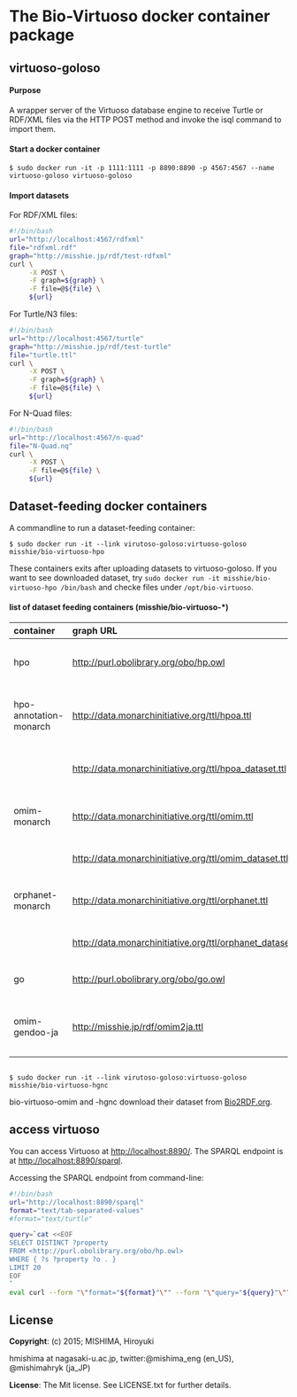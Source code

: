 # The Bio-Virtuoso docker container package

## virtuoso-goloso
#### Purpose
A wrapper server of the Virtuoso database engine to receive Turtle or RDF/XML files via the HTTP POST method and invoke the isql command to import them.

#### Start a docker container
```
$ sudo docker run -it -p 1111:1111 -p 8890:8890 -p 4567:4567 --name virtuoso-goloso virtuoso-goloso 
```

#### Import datasets 
For RDF/XML files:
```bash
#!/bin/bash
url="http://localhost:4567/rdfxml"
file="rdfxml.rdf"
graph="http://misshie.jp/rdf/test-rdfxml"
curl \
     -X POST \
     -F graph=${graph} \
     -F file=@${file} \
     ${url}
```
For Turtle/N3 files:
```bash
#!/bin/bash
url="http://localhost:4567/turtle"
graph="http://misshie.jp/rdf/test-turtle"
file="turtle.ttl"
curl \
     -X POST \
     -F graph=${graph} \
     -F file=@${file} \
     ${url}
```

For N-Quad files:
```bash
#!/bin/bash
url="http://localhost:4567/n-quad"
file="N-Quad.nq"
curl \
     -X POST \
     -F file=@${file} \
     ${url}
```

## Dataset-feeding docker containers
A commandline to run a dataset-feeding container:

```
$ sudo docker run -it --link virutoso-goloso:virtuoso-goloso misshie/bio-virtuoso-hpo
```

These containers exits after uploading datasets to virtuoso-goloso. If you want to see downloaded dataset, try `sudo docker run -it misshie/bio-virtuoso-hpo /bin/bash` and checke files under `/opt/bio-virtuoso`.

#### list of dataset feeding containers (misshie/bio-virtuoso-*)

|container               |graph URL|description|
|:-----------------------|:----------------------------------------------------------|:-------------------------------------------|
|hpo                     |http://purl.obolibrary.org/obo/hp.owl                      |Human Phenotype Ontology (HPO)              |
|hpo-annotation-monarch  |http://data.monarchinitiative.org/ttl/hpoa.ttl             |HPO annotation RDFied by Monarch Initiative |
|                        |http://data.monarchinitiative.org/ttl/hpoa_dataset.ttl     |HPO annotation dataset description          |
|omim-monarch            |http://data.monarchinitiative.org/ttl/omim.ttl             |OMIM RDFied by Monarch Initiative           |
|                        |http://data.monarchinitiative.org/ttl/omim_dataset.ttl     |OMIM dataset description                    |
|orphanet-monarch        |http://data.monarchinitiative.org/ttl/orphanet.ttl         |Orphanet RDFied by Monarch Initiative       |
|                        |http://data.monarchinitiative.org/ttl/orphanet_dataset.ttl |Orphanet dataset description                |
|go                      |http://purl.obolibrary.org/obo/go.owl                      |Gene Ontology (GO)                          |
|omim-gendoo-ja          |http://misshie.jp/rdf/omim2ja.ttl                          |Gendoo's ja_JP translation of OMIM entries  |

```

$ sudo docker run -it --link virutoso-goloso:virtuoso-goloso misshie/bio-virtuoso-hgnc
```

bio-virtuoso-omim and -hgnc download their dataset from [Bio2RDF.org](http://bio2rdf.org/ "Bio2RDF").

## access virtuoso
You can access Virtuoso at <http://localhost:8890/>. The SPARQL endpoint is at <http://localhost:8890/sparql>.

Accessing the SPARQL endpoint from command-line:
```bash
#!/bin/bash
url="http://localhost:8890/sparql"
format="text/tab-separated-values"
#format="text/turtle"

query=`cat <<EOF
SELECT DISTINCT ?property
FROM <http://purl.obolibrary.org/obo/hp.owl> 
WHERE { ?s ?property ?o . }
LIMIT 20
EOF
`
eval curl --form "\"format="${format}"\"" --form "\"query="${query}"\"" ${url}
```

## License
**Copyright**: (c) 2015; MISHIMA, Hiroyuki

hmishima at nagasaki-u.ac.jp, twitter:@mishima_eng (en_US), @mishimahryk (ja_JP)

**License**: The Mit license. See LICENSE.txt for further details.
